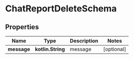 
# ChatReportDeleteSchema

## Properties
Name | Type | Description | Notes
------------ | ------------- | ------------- | -------------
**message** | **kotlin.String** | message |  [optional]



